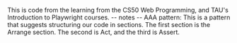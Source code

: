This is code from the learning from the CS50 Web Programming, and TAU's Introduction to Playwright courses.
-- notes --
AAA pattern: This is a pattern that suggests structuring our code in sections.
The first section is the Arrange section. The second is Act, and the third is Assert.
